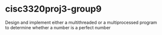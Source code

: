 # cisc3320proj3-group9
 Design and implement either a multithreaded or a multiprocessed program to determine whether a number is a perfect number
